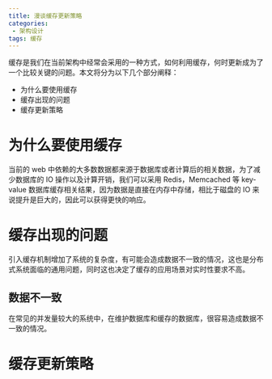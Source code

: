 ```yaml
---
title: 漫谈缓存更新策略
categories:
 - 架构设计
tags: 缓存
---
```


缓存是我们在当前架构中经常会采用的一种方式，如何利用缓存，何时更新成为了一个比较关键的问题。本文将分为以下几个部分阐释：

- 为什么要使用缓存
- 缓存出现的问题
- 缓存更新策略

# 为什么要使用缓存

当前的 web 中依赖的大多数数据都来源于数据库或者计算后的相关数据，为了减少数据库的 IO 操作以及计算开销，我们可以采用 Redis，Memcached 等 key-value 数据库缓存相关结果，因为数据是直接在内存中存储，相比于磁盘的 IO 来说提升是巨大的，因此可以获得更快的响应。

# 缓存出现的问题

引入缓存机制增加了系统的复杂度，有可能会造成数据不一致的情况，这也是分布式系统面临的通用问题，同时这也决定了缓存的应用场景对实时性要求不高。

## 数据不一致

在常见的并发量较大的系统中，在维护数据库和缓存的数据库，很容易造成数据不一致的情况。


# 缓存更新策略

